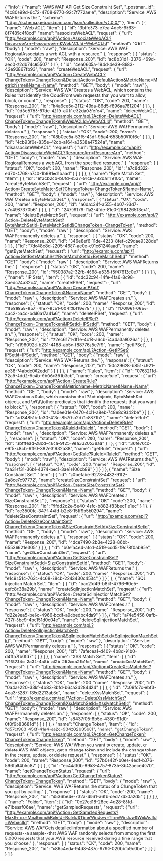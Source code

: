 {
  "info": {
    "name": "AWS WAF API Get Size Constraint Set",
    "_postman_id": "4c80e99d-6c72-4708-9770-92c7f772ae1e",
    "description": "Service: AWS WAFReturns the.",
    "schema": "https://schema.getpostman.com/json/collection/v2.0.0/"
  },
  "item": [
    {
      "name": "Web ACL",
      "item": [
        {
          "id": "3bffc373-e7ea-4dc5-9563-8f7485c4f8cd",
          "name": "associateWebACL",
          "request": {
            "url": "http://example.com/api/?Action=AssociateWebACL?ResourceArn=ResourceArn&WebACLId=WebACLId",
            "method": "GET",
            "body": {
              "mode": "raw"
            },
            "description": "Service: AWS WAF RegionalAssociates a web ACL with a resource."
          },
          "response": [
            {
              "status": "OK",
              "code": 200,
              "name": "Response_200",
              "id": "ac8b31d4-3376-469d-aec0-22db74c65507"
            }
          ]
        },
        {
          "id": "4ea0605a-194d-4e39-8983-42e93867fb93",
          "name": "createWebACL",
          "request": {
            "url": "http://example.com/api/?Action=CreateWebACL?ChangeToken=ChangeToken&DefaultAction=DefaultAction&MetricName=MetricName&Name=Name",
            "method": "GET",
            "body": {
              "mode": "raw"
            },
            "description": "Service: AWS WAFCreates a WebACL, which contains the Rules that identify the CloudFront web requests that you want to allow, block, or count."
          },
          "response": [
            {
              "status": "OK",
              "code": 200,
              "name": "Response_200",
              "id": "b4a6ce5e-2112-49da-86d5-f896aa761204"
            }
          ]
        },
        {
          "id": "0d3e8783-57de-4219-a01f-e32da03fefe4",
          "name": "deleteWebACL",
          "request": {
            "url": "http://example.com/api/?Action=DeleteWebACL?ChangeToken=ChangeToken&WebACLId=WebACLId",
            "method": "GET",
            "body": {
              "mode": "raw"
            },
            "description": "Service: AWS WAFPermanently deletes a."
          },
          "response": [
            {
              "status": "OK",
              "code": 200,
              "name": "Response_200",
              "id": "08b0ee5a-53f5-43df-95a4-653b50510f6e"
            }
          ]
        },
        {
          "id": "4cb93f0e-835e-42cb-a164-a3538a47524a",
          "name": "disassociateWebACL",
          "request": {
            "url": "http://example.com/api/?Action=DisassociateWebACL?ResourceArn=ResourceArn",
            "method": "GET",
            "body": {
              "mode": "raw"
            },
            "description": "Service: AWS WAF RegionalRemoves a web ACL from the specified resource."
          },
          "response": [
            {
              "status": "OK",
              "code": 200,
              "name": "Response_200",
              "id": "a7c8d322-ed70-4768-a740-1b981ed1baad"
            }
          ]
        }
      ]
    },
    {
      "name": "Byte Match Set",
      "item": [
        {
          "id": "ef3cb2db-b0fd-4537-91cb-782da1f19105",
          "name": "createByteMatchSet",
          "request": {
            "url": "http://example.com/api/?Action=CreateByteMatchSet?ChangeToken=ChangeToken&Name=Name",
            "method": "GET",
            "body": {
              "mode": "raw"
            },
            "description": "Service: AWS WAFCreates a ByteMatchSet."
          },
          "response": [
            {
              "status": "OK",
              "code": 200,
              "name": "Response_200",
              "id": "a6dac34f-a555-4b07-93d7-c7c4987370b6"
            }
          ]
        },
        {
          "id": "24709179-f1a2-4fde-81c0-298426513e41",
          "name": "deleteByteMatchSet",
          "request": {
            "url": "http://example.com/api/?Action=DeleteByteMatchSet?ByteMatchSetId=ByteMatchSetId&ChangeToken=ChangeToken",
            "method": "GET",
            "body": {
              "mode": "raw"
            },
            "description": "Service: AWS WAFPermanently deletes a."
          },
          "response": [
            {
              "status": "OK",
              "code": 200,
              "name": "Response_200",
              "id": "346e8ef6-11de-4223-8fef-d29dae9328de"
            }
          ]
        },
        {
          "id": "7dc48c8d-2205-4687-ae0e-c91c61240aad",
          "name": "getByteMatchSet",
          "request": {
            "url": "http://example.com/api/?Action=GetByteMatchSet?ByteMatchSetId=ByteMatchSetId",
            "method": "GET",
            "body": {
              "mode": "raw"
            },
            "description": "Service: AWS WAFReturns the."
          },
          "response": [
            {
              "status": "OK",
              "code": 200,
              "name": "Response_200",
              "id": "550387a2-32fb-4668-a535-f5f47612c0e7"
            }
          ]
        }
      ]
    },
    {
      "name": "IP Sets",
      "item": [
        {
          "id": "cdc32c94-14fe-4fa6-8d98-3aedc24a32c4",
          "name": "createIPSet",
          "request": {
            "url": "http://example.com/api/?Action=CreateIPSet?ChangeToken=ChangeToken&Name=Name",
            "method": "GET",
            "body": {
              "mode": "raw"
            },
            "description": "Service: AWS WAFCreates an."
          },
          "response": [
            {
              "status": "OK",
              "code": 200,
              "name": "Response_200",
              "id": "1f5888a5-9a7f-4fe7-92b1-004f3bf19e75"
            }
          ]
        },
        {
          "id": "f170f96f-06bc-4ac2-ba4c-bdd6a17a41a6",
          "name": "deleteIPSet",
          "request": {
            "url": "http://example.com/api/?Action=DeleteIPSet?ChangeToken=ChangeToken&IPSetId=IPSetId",
            "method": "GET",
            "body": {
              "mode": "raw"
            },
            "description": "Service: AWS WAFPermanently deletes an."
          },
          "response": [
            {
              "status": "OK",
              "code": 200,
              "name": "Response_200",
              "id": "22ec6171-df1e-4c18-a6cb-74a4a3a8026a"
            }
          ]
        },
        {
          "id": "a196092d-b231-4488-ab5e-f88776a5e7f9",
          "name": "getIPSet",
          "request": {
            "url": "http://example.com/api/?Action=GetIPSet?IPSetId=IPSetId",
            "method": "GET",
            "body": {
              "mode": "raw"
            },
            "description": "Service: AWS WAFReturns the."
          },
          "response": [
            {
              "status": "OK",
              "code": 200,
              "name": "Response_200",
              "id": "50c29628-b851-4921-ae38-74abdc062edd"
            }
          ]
        }
      ]
    },
    {
      "name": "Rules",
      "item": [
        {
          "id": "0768211d-72a9-4dd2-9c4b-9b06c361b3cb",
          "name": "createRule",
          "request": {
            "url": "http://example.com/api/?Action=CreateRule?ChangeToken=ChangeToken&MetricName=MetricName&Name=Name",
            "method": "GET",
            "body": {
              "mode": "raw"
            },
            "description": "Service: AWS WAFCreates a Rule, which contains the IPSet objects, ByteMatchSet objects, and \n\t\t\tother predicates that identify the requests that you want to block."
          },
          "response": [
            {
              "status": "OK",
              "code": 200,
              "name": "Response_200",
              "id": "fa0ee01e-0470-4c11-a8eb-748e8c9342be"
            }
          ]
        },
        {
          "id": "ad34851b-fa30-413c-8570-a2d71c8871b2",
          "name": "deleteRule",
          "request": {
            "url": "http://example.com/api/?Action=DeleteRule?ChangeToken=ChangeToken&RuleId=RuleId",
            "method": "GET",
            "body": {
              "mode": "raw"
            },
            "description": "Service: AWS WAFPermanently deletes a."
          },
          "response": [
            {
              "status": "OK",
              "code": 200,
              "name": "Response_200",
              "id": "abfffead-28cd-48ca-9f25-9ea3320538aa"
            }
          ]
        },
        {
          "id": "36fe76cc-e9f5-48cb-9f90-382e31932a38",
          "name": "getRule",
          "request": {
            "url": "http://example.com/api/?Action=GetRule?RuleId=RuleId",
            "method": "GET",
            "body": {
              "mode": "raw"
            },
            "description": "Service: AWS WAFReturns the."
          },
          "response": [
            {
              "status": "OK",
              "code": 200,
              "name": "Response_200",
              "id": "aa31ef31-36b1-4374-bec1-3ae1e106cb89"
            }
          ]
        }
      ]
    },
    {
      "name": "Size Constraint Set",
      "item": [
        {
          "id": "a0befabe-9273-4432-91f2-2a8ce7c97772",
          "name": "createSizeConstraintSet",
          "request": {
            "url": "http://example.com/api/?Action=CreateSizeConstraintSet?ChangeToken=ChangeToken&Name=Name",
            "method": "GET",
            "body": {
              "mode": "raw"
            },
            "description": "Service: AWS WAFCreates a SizeConstraintSet."
          },
          "response": [
            {
              "status": "OK",
              "code": 200,
              "name": "Response_200",
              "id": "9fdd2c2e-5e40-4afc-b882-f83bec11e1ec"
            }
          ]
        },
        {
          "id": "ee3500fd-347f-44fd-b2e8-15ff9b5b0294",
          "name": "deleteSizeConstraintSet",
          "request": {
            "url": "http://example.com/api/?Action=DeleteSizeConstraintSet?ChangeToken=ChangeToken&SizeConstraintSetId=SizeConstraintSetId",
            "method": "GET",
            "body": {
              "mode": "raw"
            },
            "description": "Service: AWS WAFPermanently deletes a."
          },
          "response": [
            {
              "status": "OK",
              "code": 200,
              "name": "Response_200",
              "id": "4dce7490-2b3e-4228-86bb-65536621e305"
            }
          ]
        },
        {
          "id": "b0efa4e4-afcd-4519-acd5-f9c78f0ab95e",
          "name": "getSizeConstraintSet",
          "request": {
            "url": "http://example.com/api/?Action=GetSizeConstraintSet?SizeConstraintSetId=SizeConstraintSetId",
            "method": "GET",
            "body": {
              "mode": "raw"
            },
            "description": "Service: AWS WAFReturns the."
          },
          "response": [
            {
              "status": "OK",
              "code": 200,
              "name": "Response_200",
              "id": "e1c94514-763c-4c68-88cb-2243430c4534"
            }
          ]
        }
      ]
    },
    {
      "name": "SQL Injection Match Set",
      "item": [
        {
          "id": "bac2fd49-b8b1-4796-90e5-eefc8c38a29b",
          "name": "createSqlInjectionMatchSet",
          "request": {
            "url": "http://example.com/api/?Action=CreateSqlInjectionMatchSet?ChangeToken=ChangeToken&Name=Name",
            "method": "GET",
            "body": {
              "mode": "raw"
            },
            "description": "Service: AWS WAFCreates a."
          },
          "response": [
            {
              "status": "OK",
              "code": 200,
              "name": "Response_200",
              "id": "d22e9ea5-be6c-4966-bcdf-a9dbedbc4da9"
            }
          ]
        },
        {
          "id": "a74e5456-0afb-427f-8bc9-4bd151d0c04e",
          "name": "deleteSqlInjectionMatchSet",
          "request": {
            "url": "http://example.com/api/?Action=DeleteSqlInjectionMatchSet?ChangeToken=ChangeToken&SqlInjectionMatchSetId=SqlInjectionMatchSetId",
            "method": "GET",
            "body": {
              "mode": "raw"
            },
            "description": "Service: AWS WAFPermanently deletes a."
          },
          "response": [
            {
              "status": "OK",
              "code": 200,
              "name": "Response_200",
              "id": "7afedea1-d409-4b8d-91b0-d4ffa7fb0fd7"
            }
          ]
        }
      ]
    },
    {
      "name": "XSS Match Set",
      "item": [
        {
          "id": "f1f8734e-2a33-4a8b-a12b-252aca2fb1fc",
          "name": "createXssMatchSet",
          "request": {
            "url": "http://example.com/api/?Action=CreateXssMatchSet?ChangeToken=ChangeToken&Name=Name",
            "method": "GET",
            "body": {
              "mode": "raw"
            },
            "description": "Service: AWS WAFCreates an."
          },
          "response": [
            {
              "status": "OK",
              "code": 200,
              "name": "Response_200",
              "id": "0a4ae220-33bf-4b83-8bfd-b64a3d284424"
            }
          ]
        },
        {
          "id": "7c09fc7c-ebf3-4ca3-8287-f35d2213ab8c",
          "name": "deleteXssMatchSet",
          "request": {
            "url": "http://example.com/api/?Action=DeleteXssMatchSet?ChangeToken=ChangeToken&XssMatchSetId=XssMatchSetId",
            "method": "GET",
            "body": {
              "mode": "raw"
            },
            "description": "Service: AWS WAFPermanently deletes an."
          },
          "response": [
            {
              "status": "OK",
              "code": 200,
              "name": "Response_200",
              "id": "a8437f05-6b5e-4380-91d0-0f0f9b83681d"
            }
          ]
        }
      ]
    },
    {
      "name": "Change Token",
      "item": [
        {
          "id": "d57cf963-456f-41a4-aa2c-934282b35b61",
          "name": "getChangeToken",
          "request": {
            "url": "http://example.com/api/?Action=GetChangeToken?ChangeToken=ChangeToken",
            "method": "GET",
            "body": {
              "mode": "raw"
            },
            "description": "Service: AWS WAFWhen you want to create, update, or delete AWS WAF objects, get a change token and include the change token in the create, update, or delete request."
          },
          "response": [
            {
              "status": "OK",
              "code": 200,
              "name": "Response_200",
              "id": "37b0e42f-b0ee-4edf-b076-596fa94b5c87"
            }
          ]
        },
        {
          "id": "ec44a10b-8953-4757-8735-3b42aece4070",
          "name": "getChangeTokenStatus",
          "request": {
            "url": "http://example.com/api/?Action=GetChangeTokenStatus?ChangeToken=ChangeToken",
            "method": "GET",
            "body": {
              "mode": "raw"
            },
            "description": "Service: AWS WAFReturns the status of a ChangeToken that you got by calling."
          },
          "response": [
            {
              "status": "OK",
              "code": 200,
              "name": "Response_200",
              "id": "4536be4e-732a-4b61-a6fb-ced77480a2d5"
            }
          ]
        }
      ]
    },
    {
      "name": "Folder",
      "item": [
        {
          "id": "0c27cd18-28ce-4d28-85fd-e71beaaf06ae",
          "name": "getSampledRequests",
          "request": {
            "url": "http://example.com/api/?Action=GetSampledRequests?MaxItems=MaxItems&RuleId=RuleId&TimeWindow=TimeWindow&WebAclId=WebAclId",
            "method": "GET",
            "body": {
              "mode": "raw"
            },
            "description": "Service: AWS WAFGets detailed information about a specified number of requests--a sample--that AWS WAF randomly selects from among the first 5,000 requests that your AWS resource received during a time range that you choose."
          },
          "response": [
            {
              "status": "OK",
              "code": 200,
              "name": "Response_200",
              "id": "c86c4eda-94d8-437c-9790-020bbfb9c0be"
            }
          ]
        }
      ]
    }
  ]
}